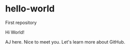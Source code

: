 # hello-world
First repository

Hi World!

AJ here. Nice to meet you. Let's learn more about GitHub.
